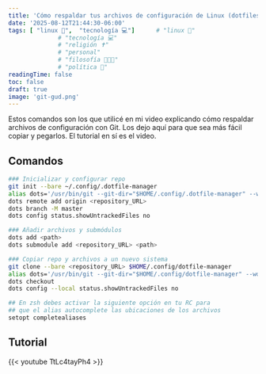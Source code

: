 ```yaml
---
title: 'Cómo respaldar tus archivos de configuración de Linux (dotfiles) con Git/Github'
date: '2025-08-12T21:44:30-06:00'
tags: [ "linux 🐧",  "tecnología 💻"]      # "linux 🐧"
              # "tecnología 💻"
              # "religión ✝️"
              # "personal"
              # "filosofía 👨‍👩‍👦"
              # "política 📜"
readingTime: false
toc: false
draft: true
image: 'git-gud.png'
---
```

Estos comandos son los que utilicé en mi video explicando
cómo respaldar archivos de configuración con Git. Los dejo
aquí para que sea más fácil copiar y pegarlos. El tutorial
en sí es el video.

## Comandos
```sh
### Inicializar y configurar repo
git init --bare ~/.config/.dotfile-manager
alias dots='/usr/bin/git --git-dir="$HOME/.config/.dotfile-manager" --work-tree="$HOME"' # añadir a RC
dots remote add origin <repository_URL> 
dots branch -M master
dots config status.showUntrackedFiles no

### Añadir archivos y submódulos
dots add <path>
dots submodule add <repository_URL> <path>

### Copiar repo y archivos a un nuevo sistema
git clone --bare <repository_URL> $HOME/.config/dotfile-manager
alias dots='/usr/bin/git --git-dir="$HOME/.config/dotfile-manager" --work-tree="$HOME"' # añadir a RC
dots checkout
dots config --local status.showUntrackedFiles no

## En zsh debes activar la siguiente opción en tu RC para
## que el alias autocomplete las ubicaciones de los archivos
setopt completealiases
```

## Tutorial
{{< youtube TtLc4tayPh4 >}}
